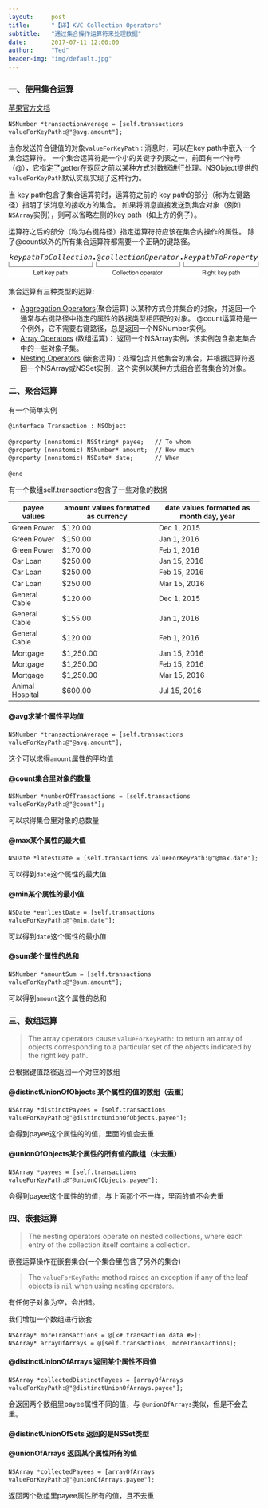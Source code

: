 ```yaml
---
layout:     post
title:      "【译】KVC Collection Operators"
subtitle:   "通过集合操作运算符来处理数据"
date:       2017-07-11 12:00:00
author:     "Ted"
header-img: "img/default.jpg"
---
```


### 一、使用集合运算

[苹果官方文档](https://developer.apple.com/library/content/documentation/Cocoa/Conceptual/KeyValueCoding/CollectionOperators.html#//apple_ref/doc/uid/20002176-BAJEAIEE)

```objc
NSNumber *transactionAverage = [self.transactions valueForKeyPath:@"@avg.amount"];
```

当你发送符合键值的对象`valueForKeyPath：`消息时，可以在key path中嵌入一个集合运算符。 一个集合运算符是一个小的关键字列表之一，前面有一个符号（@），它指定了getter在返回之前以某种方式对数据进行处理。NSObject提供的`valueForKeyPath`默认实现实现了这种行为。

当 key path包含了集合运算符时，运算符之前的 key path的部分（称为左键路径）指明了该消息的接收方的集合。 如果将消息直接发送到集合对象（例如`NSArray`实例），则可以省略左侧的key path（如上方的例子）。

运算符之后的部分（称为右键路径）指定运算符符应该在集合内操作的属性。 除了@count以外的所有集合运算符都需要一个正确的键路径。

![img](/img/Simple_2/17.jpg)

集合运算有三种类型的运算:

- [Aggregation Operators](https://developer.apple.com/library/content/documentation/Cocoa/Conceptual/KeyValueCoding/CollectionOperators.html#//apple_ref/doc/uid/20002176-SW5)(聚合运算) 以某种方式合并集合的对象，并返回一个通常与右键路径中指定的属性的数据类型相匹配的对象。 @count运算符是一个例外，它不需要右键路径，总是返回一个NSNumber实例。 
- [Array Operators](https://developer.apple.com/library/content/documentation/Cocoa/Conceptual/KeyValueCoding/CollectionOperators.html#//apple_ref/doc/uid/20002176-SW7) (数组运算)： 返回一个NSArray实例，该实例包含指定集合中的一些对象子集。
- [Nesting Operators](https://developer.apple.com/library/content/documentation/Cocoa/Conceptual/KeyValueCoding/CollectionOperators.html#//apple_ref/doc/uid/20002176-SW9) (嵌套运算)：处理包含其他集合的集合，并根据运算符返回一个NSArray或NSSet实例，这个实例以某种方式组合嵌套集合的对象。

### 二、聚合运算

有一个简单实例

```objc
@interface Transaction : NSObject
 
@property (nonatomic) NSString* payee;   // To whom
@property (nonatomic) NSNumber* amount;  // How much
@property (nonatomic) NSDate* date;      // When
 
@end

```

有一个数组self.transactions包含了一些对象的数据

| payee values    | amount values formatted as currency | date values formatted as month day, year |
| --------------- | ----------------------------------- | ---------------------------------------- |
| Green Power     | $120.00                             | Dec 1, 2015                              |
| Green Power     | $150.00                             | Jan 1, 2016                              |
| Green Power     | $170.00                             | Feb 1, 2016                              |
| Car Loan        | $250.00                             | Jan 15, 2016                             |
| Car Loan        | $250.00                             | Feb 15, 2016                             |
| Car Loan        | $250.00                             | Mar 15, 2016                             |
| General Cable   | $120.00                             | Dec 1, 2015                              |
| General Cable   | $155.00                             | Jan 1, 2016                              |
| General Cable   | $120.00                             | Feb 1, 2016                              |
| Mortgage        | $1,250.00                           | Jan 15, 2016                             |
| Mortgage        | $1,250.00                           | Feb 15, 2016                             |
| Mortgage        | $1,250.00                           | Mar 15, 2016                             |
| Animal Hospital | $600.00                             | Jul 15, 2016                             |

#### @avg求某个属性平均值

```
NSNumber *transactionAverage = [self.transactions valueForKeyPath:@"@avg.amount"];
```

这个可以求得`amount`属性的平均值

#### @count集合里对象的数量

```
NSNumber *numberOfTransactions = [self.transactions valueForKeyPath:@"@count"];
```

可以求得集合里对象的总数量

#### @max某个属性的最大值

```
NSDate *latestDate = [self.transactions valueForKeyPath:@"@max.date"];
```

可以得到`date`这个属性的最大值

#### @min某个属性的最小值

```
NSDate *earliestDate = [self.transactions valueForKeyPath:@"@min.date"];
```

可以得到`date`这个属性的最小值

#### @sum某个属性的总和

```
NSNumber *amountSum = [self.transactions valueForKeyPath:@"@sum.amount"];
```

可以得到`amount`这个属性的总和

### 三、数组运算

> The array operators cause `valueForKeyPath:` to return an array of objects corresponding to a particular set of the objects indicated by the right key path.

会根据键值路径返回一个对应的数组

#### @distinctUnionOfObjects 某个属性的值的数组（去重）

```
NSArray *distinctPayees = [self.transactions valueForKeyPath:@"@distinctUnionOfObjects.payee"];
```

会得到payee这个属性的的值，里面的值会去重

#### @unionOfObjects某个属性的所有值的数组（未去重）

```
NSArray *payees = [self.transactions valueForKeyPath:@"@unionOfObjects.payee"];
```

会得到payee这个属性的的值，与上面那个不一样，里面的值不会去重

### 四、嵌套运算

> The nesting operators operate on nested collections, where each entry of the collection itself contains a collection.

嵌套运算操作在嵌套集合(一个集合里包含了另外的集合)

> The `valueForKeyPath:` method raises an exception if any of the leaf objects is `nil` when using nesting operators.

有任何子对象为空，会出错。

我们增加一个数组进行嵌套

```
NSArray* moreTransactions = @[<# transaction data #>];
NSArray* arrayOfArrays = @[self.transactions, moreTransactions];
```

#### @distinctUnionOfArrays 返回某个属性不同值

```
NSArray *collectedDistinctPayees = [arrayOfArrays valueForKeyPath:@"@distinctUnionOfArrays.payee"];
```

会返回两个数组里payee属性不同的值，与 `@unionOfArrays`类似，但是不会去重。

#### @distinctUnionOfSets 返回的是NSSet类型

#### @unionOfArrays 返回某个属性所有的值

```
NSArray *collectedPayees = [arrayOfArrays valueForKeyPath:@"@unionOfArrays.payee"];
```

返回两个数组里payee属性所有的值，且不去重